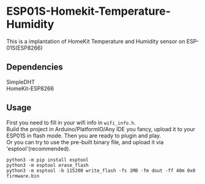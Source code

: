 # ESP01S-Homekit-Temperature-Humidity
This is a implantation of HomeKit Temperature and Humidity sensor on ESP-01S(ESP8266)

## Dependencies
SimpleDHT  
HomeKit-ESP8266

## Usage
First you need to fill in your wifi info in `wifi_info.h`.  
Build the project in Arduino/PlatformIO/Any IDE you fancy, upload it to your ESP01S in flash mode. Then you are ready to plugin and play.  
Or you can try to use the pre-built binary file, and upload it via 'esptool'(recommended).  
```
python3 -m pip install esptool
python3 -m esptool erase_flash
python3 -m esptool -b 115200 write_flash -fs 1MB -fm dout -ff 40m 0x0 firmware.bin

```

